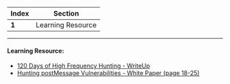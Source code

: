 Index | Section
---   | ---
**1** | Learning Resource

---

#### Learning Resource:

* [120 Days of High Frequency Hunting - WriteUp](https://kuldeep.io/posts/120-days-of-high-frequency-hunting/)
* [Hunting postMessage Vulnerabilities - White Paper (page 18-25)](https://wiki.ioin.in/url/4Pn)
